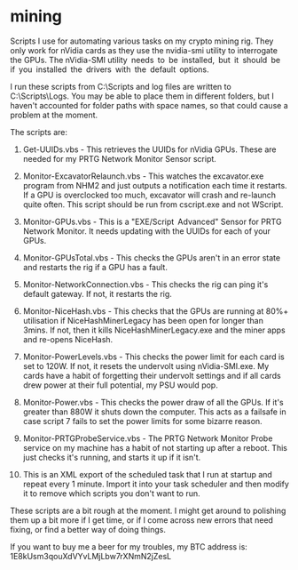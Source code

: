 # mining
Scripts I use for automating various tasks on my crypto mining rig. They only work for nVidia cards as they use the nvidia-smi utility to interrogate the GPUs. The nVidia-SMI utility needs to be installed, but it should be if you installed the drivers with the default options.

I run these scripts from C:\Scripts and log files are written to C:\Scripts\Logs. You may be able to place them in different folders, but I haven't accounted for folder paths with space names, so that could cause a problem at the moment.

The scripts are:
1) Get-UUIDs.vbs - This retrieves the UUIDs for nVidia GPUs. These are needed for my PRTG Network Monitor Sensor script.

2) Monitor-ExcavatorRelaunch.vbs - This watches the excavator.exe program from NHM2 and just outputs a notification each time it restarts. If a GPU is overclocked too much, excavator will crash and re-launch quite often. This script should be run from cscript.exe and not WScript.

3) Monitor-GPUs.vbs - This is a "EXE/Script Advanced" Sensor for PRTG Network Monitor. It needs updating with the UUIDs for each of your GPUs.

4) Monitor-GPUsTotal.vbs - This checks the GPUs aren't in an error state and restarts the rig if a GPU has a fault.

5) Monitor-NetworkConnection.vbs - This checks the rig can ping it's default gateway. If not, it restarts the rig.

6) Monitor-NiceHash.vbs - This checks that the GPUs are running at 80%+ utilisation if NiceHashMinerLegacy has been open for longer than 3mins. If not, then it kills NiceHashMinerLegacy.exe and the miner apps and re-opens NiceHash.

7) Monitor-PowerLevels.vbs - This checks the power limit for each card is set to 120W. If not, it resets the undervolt using nVidia-SMI.exe. My cards have a habit of forgetting their undervolt settings and if all cards drew power at their full potential, my PSU would pop.

8) Monitor-Power.vbs - This checks the power draw of all the GPUs. If it's greater than 880W it shuts down the computer. This acts as a failsafe in case script 7 fails to set the power limits for some bizarre reason.

9) Monitor-PRTGProbeService.vbs - The PRTG Network Monitor Probe service on my machine has a habit of not starting up after a reboot. This just checks it's running, and starts it up if it isn't.

10) This is an XML export of the scheduled task that I run at startup and repeat every 1 minute. Import it into your task scheduler and then modify it to remove which scripts you don't want to run.

These scripts are a bit rough at the moment. I might get around to polishing them up a bit more if I get time, or if I come across new errors that need fixing, or find a better way of doing things.

If you want to buy me a beer for my troubles, my BTC address is: 1E8kUsm3qouXdVYvLMjLbw7rXNmN2jZesL
